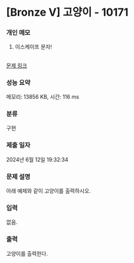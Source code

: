 # [Bronze V] 고양이 - 10171 

### 개인 메모

1. 이스케이프 문자! 

##

[문제 링크](https://www.acmicpc.net/problem/10171) 

### 성능 요약

메모리: 13856 KB, 시간: 116 ms

### 분류

구현

### 제출 일자

2024년 6월 12일 19:32:34

### 문제 설명

<p>아래 예제와 같이 고양이를 출력하시오.</p>

### 입력 

 <p>없음.</p>

### 출력 

 <p>고양이를 출력한다.</p>

